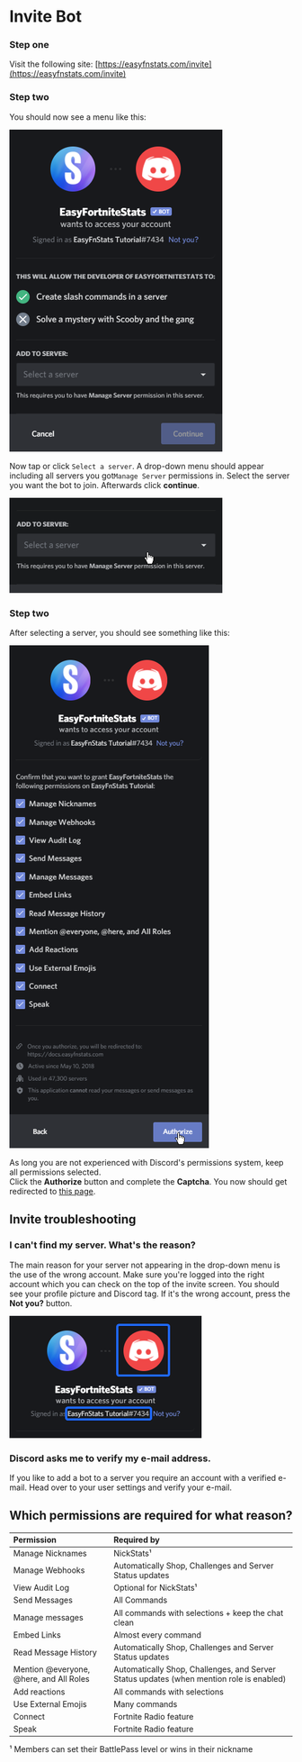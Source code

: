 # Invite Bot

### Step one

Visit the following site: [https://easyfnstats.com/invite](https://easyfnstats.com/invite)

### Step two

You should now see a menu like this:

![](../.gitbook/assets/brave_ybpe1iopsy.png)

Now tap or click `Select a server`. A drop-down menu should appear including all servers you got`Manage Server` permissions in. Select the server you want the bot to join. Afterwards click **continue**.

![](../.gitbook/assets/q78qvg2jx7.gif)

### Step two

After selecting a server, you should see something like this:

![](../.gitbook/assets/brave_nf4ximbew5.png)

As long you are not experienced with Discord's permissions system, keep all permissions selected.  
Click the **Authorize** button and complete the **Captcha**. You now should get redirected to [this page](https://docs.easyfnstats.com/invite).

## Invite troubleshooting

###  I can't find my server. What's the reason?

The main reason for your server not appearing in the drop-down menu is the use of the wrong account. Make sure you're logged into the right account which you can check on the top of the invite screen. You should see your profile picture and Discord tag. If it's the wrong account, press the **Not you?** button.

![](../.gitbook/assets/mqwiyupvdw.png)

### Discord asks me to verify my e-mail address.

If you like to add a bot to a server you require an account with a verified e-mail. Head over to your user settings and verify your e-mail.

## Which permissions are required for what reason?

| Permission | Required by |
| :--- | :--- |
| Manage Nicknames | NickStats¹ |
| Manage Webhooks | Automatically Shop, Challenges and Server Status updates |
| View Audit Log | Optional for NickStats¹ |
| Send Messages | All Commands |
| Manage messages | All commands with selections + keep the chat clean |
| Embed Links | Almost every command |
| Read Message History | Automatically Shop, Challenges and Server Status updates |
| Mention @everyone, @here, and All Roles | Automatically Shop, Challenges, and Server Status updates \(when mention role is enabled\) |
| Add reactions | All commands with selections |
| Use External Emojis | Many commands |
| Connect | Fortnite Radio feature |
| Speak | Fortnite Radio feature |

¹ Members can set their BattlePass level or wins in their nickname

